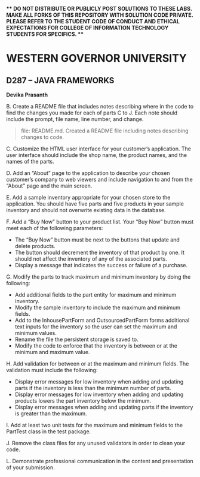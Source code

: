 <strong>** DO NOT DISTRIBUTE OR PUBLICLY POST SOLUTIONS TO THESE LABS. MAKE ALL FORKS OF THIS REPOSITORY WITH SOLUTION CODE PRIVATE. PLEASE REFER TO THE STUDENT CODE OF CONDUCT AND ETHICAL EXPECTATIONS FOR COLLEGE OF INFORMATION TECHNOLOGY STUDENTS FOR SPECIFICS. ** </strong>

# WESTERN GOVERNOR UNIVERSITY 
## D287 – JAVA FRAMEWORKS

<strong>Devika Prasanth</strong>

B.  Create a README file that includes notes describing where in the code to find the changes you made for each of parts C to J. Each note should include the prompt, file name, line number, and change.
>file: README.md. Created a README file including notes describing changes to code. 
>
C.  Customize the HTML user interface for your customer’s application. The user interface should include the shop name, the product names, and the names of the parts.
> 
> 
D.  Add an “About” page to the application to describe your chosen customer’s company to web viewers and include navigation to and from the “About” page and the main screen.
>
> 
E.  Add a sample inventory appropriate for your chosen store to the application. You should have five parts and five products in your sample inventory and should not overwrite existing data in the database.
>
> 

F.  Add a “Buy Now” button to your product list. Your “Buy Now” button must meet each of the following parameters:
- The “Buy Now” button must be next to the buttons that update and delete products.
- The button should decrement the inventory of that product by one. It should not affect the inventory of any of the associated parts.
- Display a message that indicates the success or failure of a purchase.
>
> 
G.  Modify the parts to track maximum and minimum inventory by doing the following:
- Add additional fields to the part entity for maximum and minimum inventory.
- Modify the sample inventory to include the maximum and minimum fields.
- Add to the InhousePartForm and OutsourcedPartForm forms additional text inputs for the inventory so the user can set the maximum and minimum values.
- Rename the file the persistent storage is saved to.
- Modify the code to enforce that the inventory is between or at the minimum and maximum value.
>
> 
H.  Add validation for between or at the maximum and minimum fields. The validation must include the following:
- Display error messages for low inventory when adding and updating parts if the inventory is less than the minimum number of parts.
- Display error messages for low inventory when adding and updating products lowers the part inventory below the minimum.
- Display error messages when adding and updating parts if the inventory is greater than the maximum.

I.  Add at least two unit tests for the maximum and minimum fields to the PartTest class in the test package.
>
> 
J.  Remove the class files for any unused validators in order to clean your code.
>
> 
L.  Demonstrate professional communication in the content and presentation of your submission.
